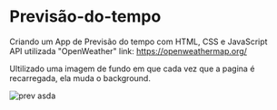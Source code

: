 # Previsão-do-tempo
Criando um App de Previsão do tempo com HTML, CSS e JavaScript <br>
API utilizada "OpenWeather" link: https://openweathermap.org/

Ultilizado uma imagem de fundo em que cada vez que a pagina é recarregada, ela muda o background.

![prev](https://github.com/EmersonCarlosAlvesSouza/Previsao-do-tempo/assets/78435793/7dd7517e-aceb-4442-a460-f7874c806f20)
asda
